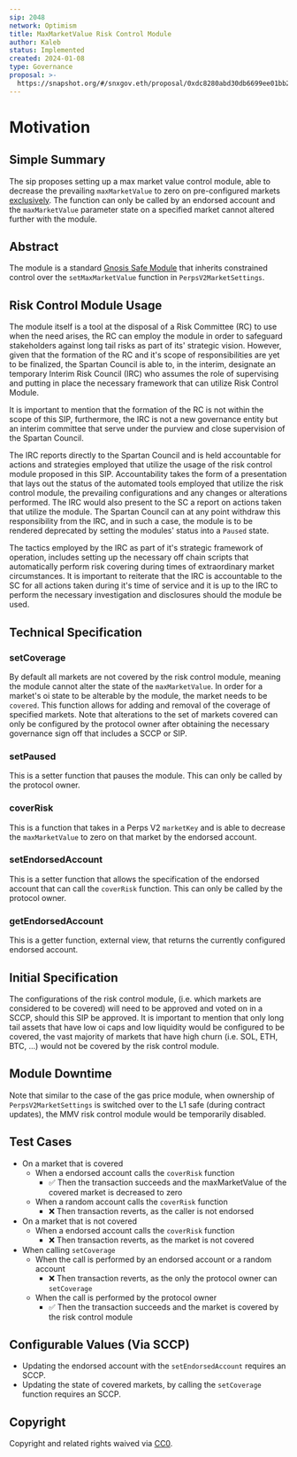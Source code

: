 ```yaml
---
sip: 2048
network: Optimism
title: MaxMarketValue Risk Control Module
author: Kaleb
status: Implemented
created: 2024-01-08
type: Governance
proposal: >-
  https://snapshot.org/#/snxgov.eth/proposal/0xdc8280abd30db6699ee01bb20deb5e6c6e31c722db35634748feaa2c76ca35e5
---
```


# Motivation
<!--You can leave these HTML comments in your merged SIP and delete the visible duplicate text guides, they will not appear and may be helpful to refer to if you edit it again. This is the suggested template for new SIPs. Note that an SIP number will be assigned by an editor. When opening a pull request to submit your SIP, please use an abbreviated title in the filename, `sip-draft_title_abbrev.md`. The title should be 44 characters or less.-->

## Simple Summary
<!--"If you can't explain it simply, you don't understand it well enough." Simply describe the outcome the proposed changes intends to achieve. This should be non-technical and accessible to a casual community member.-->

The sip proposes setting up a max market value control module, able to decrease the prevailing `maxMarketValue` to zero on pre-configured markets [exclusively](#setcoverage). The function can only be called by an endorsed account and the `maxMarketValue` parameter state on a specified market cannot altered further with the module.

## Abstract

<!--A short (~200 word) description of the proposed change, the abstract should clearly describe the proposed change. This is what *will* be done if the SIP is implemented, not *why* it should be done or *how* it will be done. If the SIP proposes deploying a new contract, write, "we propose to deploy a new contract that will do x".-->

The module is a standard [Gnosis Safe Module](https://docs.safe.global/safe-smart-account/modules) that inherits constrained control over the `setMaxMarketValue` function in `PerpsV2MarketSettings`.

## Risk Control Module Usage

The module itself is a tool at the disposal of a Risk Committee (RC) to use when the need arises, the RC can employ the module in order to safeguard stakeholders against long tail risks as part of its' strategic vision. However, given that the formation of the RC and it's scope of responsibilities are yet to be finalized, the Spartan Council is able to, in the interim, designate an temporary Interim Risk Council (IRC) who assumes the role of supervising and putting in place the necessary framework that can utilize Risk Control Module. 

It is important to mention that the formation of the RC is not within the scope of this SIP, furthermore, the IRC is not a new governance entity but an interim committee that serve under the purview and close supervision of the Spartan Council. 

The IRC reports directly to the Spartan Council and is held accountable for actions and strategies employed that utilize the usage of the risk control module proposed in this SIP. Accountability takes the form of a presentation that lays out the status of the automated tools employed that utilize the risk control module, the prevailing configurations and any changes or alterations performed. The IRC would also present to the SC a report on actions taken that utilize the module. The Spartan Council can at any point withdraw this responsibility from the IRC, and in such a case, the module is to be rendered deprecated by setting the modules' status into a `Paused` state.

The tactics employed by the IRC as part of it's strategic framework of operation, includes setting up the necessary off chain scripts that automatically perform risk covering during times of extraordinary market circumstances. It is important to reiterate that the IRC is accountable to the SC for all actions taken during it's time of service and it is up to the IRC to perform the necessary investigation and disclosures should the module be used.


## Technical Specification

### **setCoverage**
By default all markets are not covered by the risk control module, meaning the module cannot alter the state of the `maxMarketValue`. In order for a market's oi state to be alterable by the module, the market needs to be `covered`. This function allows for adding and removal of the coverage of specified markets. Note that alterations to the set of markets covered can only be configured by the protocol owner after obtaining the necessary governance sign off that includes a SCCP or SIP.

### **setPaused**
This is a setter function that pauses the module. This can only be called by the protocol owner.

### **coverRisk**
This is a function that takes in a Perps V2 `marketKey` and is able to decrease the `maxMarketValue` to zero on that market by the endorsed account.

### **setEndorsedAccount**
This is a setter function that allows the specification of the endorsed account that can call the `coverRisk` function. This can only be called by the protocol owner.

### **getEndorsedAccount**
This is a getter function, external view, that returns the currently configured endorsed account.

## Initial Specification
The configurations of the risk control module, (i.e. which markets are considered to be covered) will need to be approved and voted on in a SCCP, should this SIP be approved. It is important to mention that only long tail assets that have low oi caps and low liquidity would be configured to be covered, the vast majority of markets that have high churn (i.e. SOL, ETH, BTC, ...) would not be covered by the risk control module.

## Module Downtime
Note that similar to the case of the gas price module, when ownership of `PerpsV2MarketSettings` is switched over to the L1 safe (during contract updates), the MMV risk control module would be temporarily disabled.  

## Test Cases

<!--Test cases for an implementation are mandatory for SIPs but can be included with the implementation..-->
- On a market that is covered
    - When a endorsed account calls the `coverRisk`  function
        - ✅ Then the transaction succeeds and the maxMarketValue of the covered market is decreased to zero
    - When a random  account calls the `coverRisk`  function
        - ❌ Then transaction reverts, as the caller is not endorsed
- On a market that is not covered
    - When a endorsed account calls the `coverRisk`  function
        - ❌ Then transaction reverts, as the market is not covered
- When calling `setCoverage`
    - When the call is performed by an endorsed account or a random account
        - ❌ Then transaction reverts, as the only the protocol owner can `setCoverage`
    - When the call is performed by the protocol owner
        - ✅ Then the transaction succeeds and the market is covered by the risk control module


## Configurable Values (Via SCCP)

<!--Please list all values configurable via SCCP under this implementation.-->
- Updating the endorsed account with the `setEndorsedAccount` requires an SCCP.
- Updating the state of covered markets, by calling the `setCoverage` function requires an SCCP.

## Copyright

Copyright and related rights waived via [CC0](https://creativecommons.org/publicdomain/zero/1.0/).